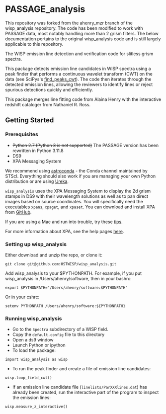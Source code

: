 # PASSAGE_analysis

This repository was forked from the ahenry_mzr branch of the wisp_analysis repository. The code has been modified to work with PASSAGE data, most notably handling more than 2 grism filters. The below documentation pertains to the original wisp_analysis code and is still largely applicable to this repository.

The WISP emission line detection and verification code for slitless grism spectra. 

This package detects emission line candidates in WISP 
spectra using a peak finder that performs a continuous wavelet transform
(CWT) on the data
(see SciPys's [find_peaks_cwt](https://docs.scipy.org/doc/scipy/reference/generated/scipy.signal.find_peaks_cwt.html)).
The code then iterates through the detected emission lines, allowing the 
reviewers to identify lines or reject spurious detections quickly and 
efficiently. 

This package merges line fitting code from Alaina Henry with the interactive
redshift cataloger from Nathaniel R. Ross. 


## Getting Started

### Prerequisites

* ~~Python 2.7  (Python 3 is not supported)~~ The PASSAGE version has been rewritten in Python 3.11.8 
* DS9
* XPA Messaging System

We recommend using [astroconda](https://astroconda.readthedocs.io/en/latest/) - 
the Conda channel maintained by STScI. Everything should also work if you are 
managing your own Python distribution or are using 
[Ureka](http://ssb.stsci.edu/ureka/).

`wisp_analysis` uses the XPA Messaging System to display the 2d grism stamps 
in DS9 with their wavelength solutions as well as to pan direct images based 
on source coordinates. You will specifically need the executables 
`xpans`, `xpaget`, and `xpaset`. 
You can download and install XPA from 
[GitHub](https://github.com/ericmandel/xpa). 

If you are using a Mac and run into trouble, try these [tips](http://staff.washington.edu/rowen/ds9andxpa.html#Installing). 

For more information about XPA, see the help pages [here](http://hea-www.harvard.edu/RD/xpa/).


### Setting up wisp_analysis
Either download and unzip the repo, or clone it:

```
git clone git@github.com:HSTWISP/wisp_analysis.git
```

Add wisp\_analysis to your $PYTHONPATH. 
For example, if you put wisp\_analysis in /Users/ahenry/software, then 
in your bashrc:
```
export $PYTHONPATH="/Users/ahenry/software:$PYTHONPATH"
``` 
Or in your cshrc:
```
setenv PYTHONPATH /Users/ahenry/software:${PYTHONPATH}
```

### Running wisp_analysis

* Go to the `Spectra` subdirectory of a WISP field. 
* Copy the `default.config` file to this directory
* Open a ds9 window
* Launch Python or ipython
* To load the package:
```
import wisp_analysis as wisp
```
* To run the peak finder and create a file of emission line candidates:
```
wisp.loop_field_cwt()
```
* If an emission line candidate file (`linelists/ParXXXlines.dat`) has already 
been created, run the interactive part of the program to inspect the emission 
lines:
```
wisp.measure_z_interactive()
```

